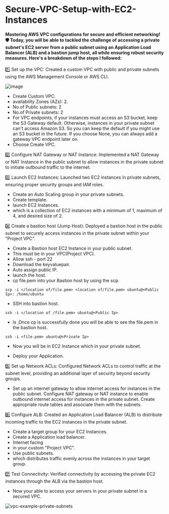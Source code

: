 # Secure-VPC-Setup-with-EC2-Instances

#### Mastering AWS VPC configurations for secure and efficient networking! 🛡️ Today, you will be able to tackled the challenge of accessing a private subnet's EC2 server from a public subnet using an Application Load Balancer (ALB) and a bastion jump host, all while ensuring robust security measures. Here's a breakdown of the steps I followed:

1️⃣ Set up the VPC: Created a custom VPC with public and private subnets using the AWS Management Console or AWS CLI.

 ![image](https://github.com/Sthatikonda8161/Secure-VPC-Setup-with-EC2-Instances/assets/136583514/e5bb69ca-8a48-4812-9236-244cf65ffc12)

- Create Custom VPC.
- availability Zones (AZs): 2.
- No.of Public subnets: 2
- No.of Private subnets: 2
- For VPC endpoints, if your instances must access an S3 bucket, keep the S3 Gateway default. Otherwise, instances in your private subnet can't access Amazon S3. So you can keep the default if you might use an S3 bucket in the future. If you choose None, you can always add a gateway VPC endpoint later on.
- Choose Create VPC.

2️⃣ Configure NAT Gateway or NAT Instance: Implemented a NAT Gateway or NAT Instance in the public subnet to allow instances in the private subnet to initiate outbound traffic to the internet.

3️⃣ Launch EC2 Instances: Launched two EC2 instances in private subnets, ensuring proper security groups and IAM roles.

- Create an Auto Scaling group in your private subnets.
- Create template.
- launch EC2 Instances.
- which is a collection of EC2 instances with a minimum of 1, maximum of 4, and desired size of 2. 

4️⃣ Create a bastion host (Jump Host): Deployed a bastion host in the public subnet to securely access instances in the private subnet within your "Project VPC".

- Create a Bastion host EC2 Instance in your public subnet.
- This must be in your VPC(Project VPC).
- Allow ssh - port 22
- Download the keyvaluepair.
- Auto assign public IP.
- launch the host.
- cp file.pem into your Bastion host by using the scp.
  
```
scp -i </location of/file.pem> <location of/file.pem> ubuntu@<Public Ip>: /home/ubuntu
```
- SSH into bastion host.

```
ssh -i </location of /file.pem> ubuntu@<Public Ip>
```
- ls ,Once cp is successfully done you will be able to see the file.pem in the bastion host.

```
ssh -i <file.pem> ubuntu@<Private Ip>
```
- Now you will be in EC2 Instance which in your private subnet.

- Deploy your Application.
  
5️⃣ Set up Network ACLs: Configured Network ACLs to control traffic at the subnet level, providing an additional layer of security beyond security groups.

- Set up an internet gateway to allow internet access for instances in the public subnet. Configure NAT gateway or NAT instance to enable outbound internet access for instances in the private subnet. Create appropriate route tables and associate them with the subnets.

6️⃣ Configure ALB: Created an Application Load Balancer (ALB) to distribute incoming traffic to the EC2 instances in the private subnet.

- Create a target group for your EC2 Instances.
- Create a Application load balancer.
- Internet facing
- in your custom "Project VPC".
- Use public subnets.
- which distributes traffic evenly across the instances in your target group.

7️⃣ Test Connectivity: Verified connectivity by accessing the private EC2 instances through the ALB via the bastion host.

- Now your able to access your servers in your private subnet in a secured VPC.

![vpc-example-private-subnets](https://github.com/Sthatikonda8161/Secure-VPC-Setup-with-EC2-Instances/assets/136583514/9795a659-f368-447c-8959-f09331a527c6)

